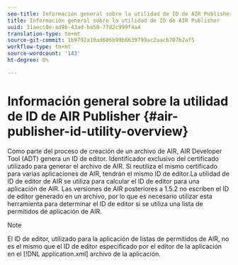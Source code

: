 ```yaml
---
seo-title: Información general sobre la utilidad de ID de AIR Publisher
title: Información general sobre la utilidad de ID de AIR Publisher
uuid: 31aecc0e-ad9b-43ad-ba58-77d2c999f4a4
translation-type: tm+mt
source-git-commit: 1b9792a10ad606b99b6639799ac2aacb707b2af5
workflow-type: tm+mt
source-wordcount: '143'
ht-degree: 0%

---
```



# Información general sobre la utilidad de ID de AIR Publisher {#air-publisher-id-utility-overview}

Como parte del proceso de creación de un archivo de AIR, AIR Developer Tool (ADT) genera un ID de editor. Identificador exclusivo del certificado utilizado para generar el archivo de AIR. Si reutiliza el mismo certificado para varias aplicaciones de AIR, tendrán el mismo ID de editor.La utilidad de ID de editor de AIR se utiliza para calcular el ID de editor para una aplicación de AIR. Las versiones de AIR posteriores a 1.5.2 no escriben el ID de editor generado en un archivo, por lo que es necesario utilizar esta herramienta para determinar el ID de editor si se utiliza una lista de permitidos de aplicación de AIR.

>[!NOTE]
>
>El ID de editor, utilizado para la aplicación de listas de permitidos de AIR, no es el mismo que el ID de editor especificado por el editor de la aplicación en el [!DNL application.xml] archivo de la aplicación.
